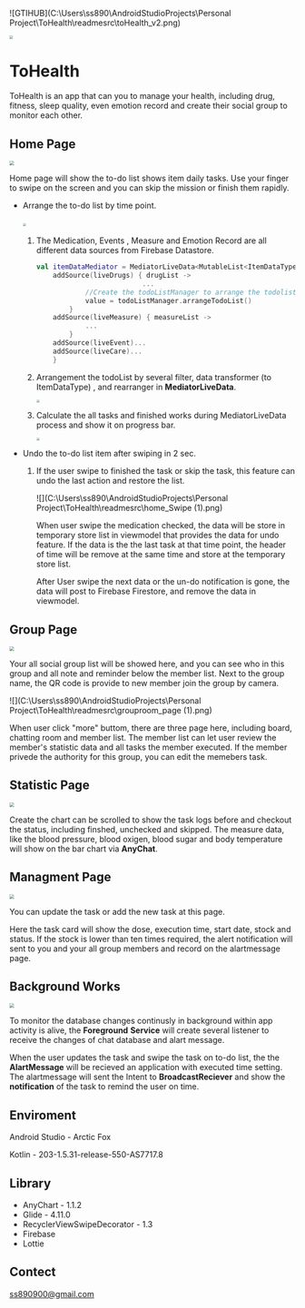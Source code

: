 ![GTIHUB](C:\Users\ss890\AndroidStudioProjects\Personal Project\ToHealth\readmesrc\toHealth_v2.png)

<img src="C:\Users\ss890\AndroidStudioProjects\Personal Project\ToHealth\readmesrc\google-play-badge.png" style="zoom: 40%;" />



# ToHealth

ToHealth is an app that can you to manage your health, including drug, fitness, sleep quality, even emotion record and create their social group to monitor each other.



## Home Page

<img src="C:\Users\ss890\AndroidStudioProjects\Personal Project\ToHealth\readmesrc\home_page (1).png" style="zoom:50%;" />

Home page will  show the to-do list shows item daily tasks. Use your finger to swipe on the screen and you can skip the mission or finish them rapidly.

- Arrange the to-do list by time point.

  ​	<img src="C:\Users\ss890\AndroidStudioProjects\Personal Project\ToHealth\readmesrc\home_toke (1).png" style="zoom:33%;" />

  1. The Medication, Events , Measure and Emotion Record are all different data sources from Firebase Datastore.

     ```kotlin
     val itemDataMediator = MediatorLiveData<MutableList<ItemDataType>>().apply {
         addSource(liveDrugs) { drugList ->
                               ...
                 //Create the todoListManager to arrange the todolist.
                 value = todoListManager.arrangeTodoList()
             }
         addSource(liveMeasure) { measureList ->
                 ...
             }
         addSource(liveEvent)...
         addSource(liveCare)...
         }
     ```

  2. Arrangement the todoList by several filter, data transformer (to ItemDataType) , and rearranger in **MediatorLiveData**.

     <img src="C:\Users\ss890\AndroidStudioProjects\Personal Project\ToHealth\readmesrc\home_arranger (1).png" style="zoom: 33%;" />

  3. Calculate the all tasks and finished works during MediatorLiveData process and show it on progress bar.

     <img src="C:\Users\ss890\AndroidStudioProjects\Personal Project\ToHealth\readmesrc\home_progress (1).png" style="zoom: 33%;" />

- Undo the to-do list item after swiping in 2 sec.

  1. If the user swipe to finished the task or skip the task, this feature can undo the last action and restore the list.

     ![](C:\Users\ss890\AndroidStudioProjects\Personal Project\ToHealth\readmesrc\home_Swipe (1).png)

     When user swipe the medication checked, the data will be store in temporary store list in viewmodel that provides the data for undo feature. If the data is the the last task at that time point, the header of time will be remove at the same time and store at the temporary store list. 

     After User swipe the next data or the un-do notification is gone, the data will post to Firebase Firestore, and remove the data in viewmodel.



## Group Page

<img src="C:\Users\ss890\AndroidStudioProjects\Personal Project\ToHealth\readmesrc\group_page (1).png" style="zoom:50%;" />

Your all social group list will be showed here, and you can see who in this group and all note and reminder below the member list. Next to the group name, the QR code is provide to new member join the group by camera.

 ![](C:\Users\ss890\AndroidStudioProjects\Personal Project\ToHealth\readmesrc\grouproom_page (1).png)

When user click "more" buttom, there are three page here, including board, chatting room and member list. The member list can let user review the member's statistic data and all tasks the member executed. If the member privede the authority for this group, you can edit the memebers task. 



## Statistic Page

<img src="C:\Users\ss890\AndroidStudioProjects\Personal Project\ToHealth\readmesrc\statistic_page (1).png" style="zoom: 50%;" />

Create the chart can be scrolled to show the task logs before and checkout the status, including finshed, unchecked and skipped. The measure data, like the blood pressure, blood oxigen, blood sugar and body temperature will show on the bar chart via **AnyChat**.



## Managment Page

<img src="C:\Users\ss890\AndroidStudioProjects\Personal Project\ToHealth\readmesrc\manage_page (1).png" style="zoom: 50%;" />

You can update the task or add the new task at this page. 

Here the task card will show the dose, execution time, start date, stock and status. If the stock is lower than ten times required, the alert notification will sent to you and your all group members and record on the alartmessage page.



## Background Works

<img src="C:\Users\ss890\AndroidStudioProjects\Personal Project\ToHealth\readmesrc\background (1).png" style="zoom:50%;" />

To monitor the database changes continusly in background within app activity is alive, the **Foreground** **Service** will create several listener to receive the changes of chat database and alart message.

When the user updates the task and swipe the task on to-do list, the the **AlartMessage** will be recieved an application with executed time setting.  The alartmessage will sent the Intent to **BroadcastReciever** and show the **notification** of the task to remind the user on time.



## Enviroment

Android Studio - Arctic Fox

Kotlin - 203-1.5.31-release-550-AS7717.8



## Library 

- AnyChart - 1.1.2
- Glide - 4.11.0
- RecyclerViewSwipeDecorator - 1.3
- Firebase
- Lottie



## Contect

ss890900@gmail.com
